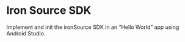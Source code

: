 # Iron Source SDK
Implement and init the ironSource SDK in an “Hello World” app
using Android Studio.
